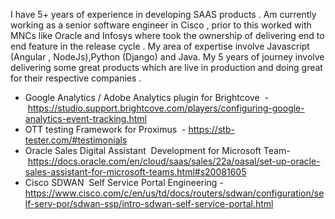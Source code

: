 I have 5+ years of experience in developing SAAS products . Am currently working as a senior software engineer in Cisco , prior to this worked with MNCs like Oracle and Infosys where took the ownership of delivering end to end feature in the release cycle . My area of expertise involve Javascript (Angular , NodeJs),Python (Django) and Java.
My 5 years of journey involve delivering some great products which are live in production and doing great for their respective companies .
* Google Analytics / Adobe Analytics plugin for Brightcove  - https://studio.support.brightcove.com/players/configuring-google-analytics-event-tracking.html
* OTT testing Framework for Proximus  - https://stb-tester.com/#testimonials
* Oracle Sales Digital Assistant  Development for Microsoft Team- https://docs.oracle.com/en/cloud/saas/sales/22a/oasal/set-up-oracle-sales-assistant-for-microsoft-teams.html#s20081605
* Cisco SDWAN  Self Service Portal Engineering -https://www.cisco.com/c/en/us/td/docs/routers/sdwan/configuration/self-serv-por/sdwan-ssp/intro-sdwan-self-service-portal.html


